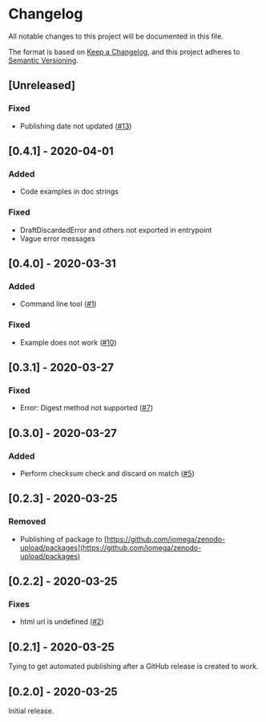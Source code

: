 # Changelog

All notable changes to this project will be documented in this file.

The format is based on [Keep a Changelog](https://keepachangelog.com/en/1.0.0/),
and this project adheres to [Semantic Versioning](https://semver.org/spec/v2.0.0.html).

## [Unreleased]

### Fixed

* Publishing date not updated ([#13](https://github.com/iomega/zenodo-upload/issues/13))

## [0.4.1] - 2020-04-01

### Added

* Code examples in doc strings

### Fixed

* DraftDiscardedError and others not exported in entrypoint
* Vague error messages

## [0.4.0] - 2020-03-31

### Added

* Command line tool ([#1](https://github.com/iomega/zenodo-upload/issues/1))

### Fixed

* Example does not work ([#10](https://github.com/iomega/zenodo-upload/issues/10))

## [0.3.1] - 2020-03-27

### Fixed

* Error: Digest method not supported ([#7](https://github.com/iomega/zenodo-upload/issues/7))

## [0.3.0] - 2020-03-27

### Added

* Perform checksum check and discard on match ([#5](https://github.com/iomega/zenodo-upload/issues/5))

## [0.2.3] - 2020-03-25

### Removed

* Publishing of package to [https://github.com/iomega/zenodo-upload/packages](https://github.com/iomega/zenodo-upload/packages)

## [0.2.2] - 2020-03-25

### Fixes

* html url is undefined ([#2](https://github.com/iomega/zenodo-upload/issues/2))

## [0.2.1] - 2020-03-25

Tying to get automated publishing after a GitHub release is created to work.

## [0.2.0] - 2020-03-25

Initial release.
